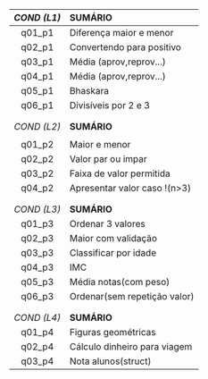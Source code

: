 |*COND (L1)*|          **SUMÁRIO**        |
| :---:     |          :---               |
|q01_p1     | Diferença maior e menor     |
|q02_p1     | Convertendo para positivo   |
|q03_p1     | Média (aprov,reprov...)     |
|q04_p1     | Média (aprov,reprov...)     |
|q05_p1     | Bhaskara                    |
|q06_p1     | Divisíveis por 2 e 3        |
|           |                             |
|           |                             |
|*COND (L2)*|          **SUMÁRIO**        |
|           |                             |
|q01_p2     | Maior e menor               |
|q02_p2     | Valor par ou impar          |
|q03_p2     | Faixa de valor permitida    |
|q04_p2     | Apresentar valor caso !(n>3)|
|           |                             | 
|           |                             |  
|*COND (L3)*|          **SUMÁRIO**        |
|q01_p3     | Ordenar 3 valores           |
|q02_p3     | Maior com validação         |
|q03_p3     | Classificar por idade       |
|q04_p3     | IMC                         |
|q05_p3     | Média notas(com peso)       |
|q06_p3     | Ordenar(sem repetição valor)|
|           |                             | 
|           |                             |
|*COND (L4)*|          **SUMÁRIO**        |
|q01_p4     | Figuras geométricas         |
|q02_p4     | Cálculo dinheiro para viagem|
|q03_p4     | Nota alunos(struct)         |


